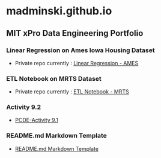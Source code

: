 # madminski.github.io

## MIT xPro Data Engineering Portfolio

### Linear Regression on Ames Iowa Housing Dataset
- Private repo currently : <a href="https://github.com/Madminski/data_engineering/blob/master/notebooks/7_House_Price_Prediction.ipynb"> Linear Regression - AMES</a>

### ETL Notebook on MRTS Dataset
- Private repo currently : <a href="https://github.com/Madminski/data_engineering/blob/master/notebooks/Module%208_Final_Project.ipynb"> ETL Notebook - MRTS</a>

### Activity 9.2
- <a href="https://madminski.github.io/PCDE-Activity-9.1/"> PCDE-Activity 9.1</a>

### README.md Markdown Template
- <a href="https://github.com/Madminski/Mini-Lesson-9.4"> README.md Markdown Template</a>
